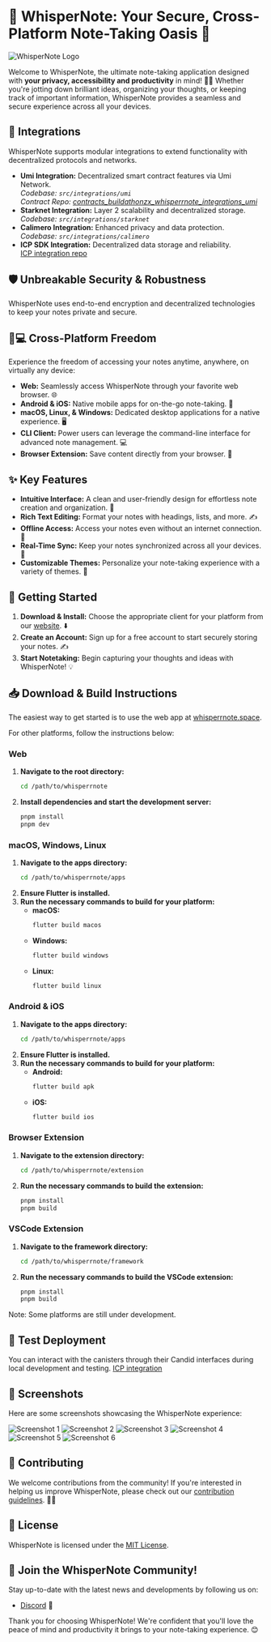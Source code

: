 # 🤫 WhisperNote: Your Secure, Cross-Platform Note-Taking Oasis 🚀

![WhisperNote Logo](public/logo/whisperrnote.png)

Welcome to WhisperNote, the ultimate note-taking application designed with **your privacy, accessibility and productivity** in mind! 📝✨ Whether you're jotting down brilliant ideas, organizing your thoughts, or keeping track of important information, WhisperNote provides a seamless and secure experience across all your devices.

## 🧩 Integrations

WhisperNote supports modular integrations to extend functionality with decentralized protocols and networks.

- **Umi Integration:** Decentralized smart contract features via Umi Network.  
  _Codebase: `src/integrations/umi`_  
  _Contract Repo: [contracts_buildathonzx_whisperrnote_integrations_umi](https://github.com/whisperrnote/contracts_buildathonzx_whisperrnote_integrations_umi.git)_
- **Starknet Integration:** Layer 2 scalability and decentralized storage.  
  _Codebase: `src/integrations/starknet`_
- **Calimero Integration:** Enhanced privacy and data protection.  
  _Codebase: `src/integrations/calimero`_
- **ICP SDK Integration:** Decentralized data storage and reliability.  
  [ICP integration repo](https://github.com/nathfavour/whisperrnote_icp)

## 🛡️ Unbreakable Security & Robustness

WhisperNote uses end-to-end encryption and decentralized technologies to keep your notes private and secure.

## 📱💻 Cross-Platform Freedom

Experience the freedom of accessing your notes anytime, anywhere, on virtually any device:

*   **Web:** Seamlessly access WhisperNote through your favorite web browser. 🌐
*   **Android & iOS:** Native mobile apps for on-the-go note-taking. 📱
*   **macOS, Linux, & Windows:** Dedicated desktop applications for a native experience. 🖥️
*   **CLI Client:** Power users can leverage the command-line interface for advanced note management. 💻
*   **Browser Extension:** Save content directly from your browser. 🧩

## ✨ Key Features

*   **Intuitive Interface:** A clean and user-friendly design for effortless note creation and organization. 🎨
*   **Rich Text Editing:** Format your notes with headings, lists, and more. ✍️
*   **Offline Access:** Access your notes even without an internet connection. 📶
*   **Real-Time Sync:** Keep your notes synchronized across all your devices. 🔄
*   **Customizable Themes:** Personalize your note-taking experience with a variety of themes. 🌈

## 🚀 Getting Started

1.  **Download & Install:** Choose the appropriate client for your platform from our [website](https://whisperrnote.space). ⬇️
2.  **Create an Account:** Sign up for a free account to start securely storing your notes. ✍️
3.  **Start Notetaking:** Begin capturing your thoughts and ideas with WhisperNote! 💡

## 📥 Download & Build Instructions

The easiest way to get started is to use the web app at [whisperrnote.space](https://whisperrnote.space).

For other platforms, follow the instructions below:

### Web

1. **Navigate to the root directory:**
    ```sh
    cd /path/to/whisperrnote
    ```
2. **Install dependencies and start the development server:**
    ```sh
    pnpm install
    pnpm dev
    ```

### macOS, Windows, Linux

1. **Navigate to the apps directory:**
    ```sh
    cd /path/to/whisperrnote/apps
    ```
2. **Ensure Flutter is installed.**
3. **Run the necessary commands to build for your platform:**
    - **macOS:**
        ```sh
        flutter build macos
        ```
    - **Windows:**
        ```sh
        flutter build windows
        ```
    - **Linux:**
        ```sh
        flutter build linux
        ```

### Android & iOS

1. **Navigate to the apps directory:**
    ```sh
    cd /path/to/whisperrnote/apps
    ```
2. **Ensure Flutter is installed.**
3. **Run the necessary commands to build for your platform:**
    - **Android:**
        ```sh
        flutter build apk
        ```
    - **iOS:**
        ```sh
        flutter build ios
        ```

### Browser Extension

1. **Navigate to the extension directory:**
    ```sh
    cd /path/to/whisperrnote/extension
    ```
2. **Run the necessary commands to build the extension:**
    ```sh
    pnpm install
    pnpm build
    ```

### VSCode Extension

1. **Navigate to the framework directory:**
    ```sh
    cd /path/to/whisperrnote/framework
    ```
2. **Run the necessary commands to build the VSCode extension:**
    ```sh
    pnpm install
    pnpm build
    ```

Note: Some platforms are still under development.

## 🧪 Test Deployment

You can interact with the canisters through their Candid interfaces during local development and testing.
[ICP integration](https://github.com/nathfavour/whisperrnote_icp)

## 📸 Screenshots

Here are some screenshots showcasing the WhisperNote experience:

![Screenshot 1](public/demo/1.png)
![Screenshot 2](public/demo/2.png)
![Screenshot 3](public/demo/3.png)
![Screenshot 4](public/demo/4.png)
![Screenshot 5](public/demo/5.png)
![Screenshot 6](public/demo/6.png)

## 🤝 Contributing

We welcome contributions from the community! If you're interested in helping us improve WhisperNote, please check out our [contribution guidelines](https://whisperrnote.space/contributing). 🧑‍💻

## 📜 License

WhisperNote is licensed under the [MIT License](LICENSE).

## 🎉 Join the WhisperNote Community!

Stay up-to-date with the latest news and developments by following us on:

*   [Discord](https://discord.gg/YDcm6FzN) 💬

Thank you for choosing WhisperNote! We're confident that you'll love the peace of mind and productivity it brings to your note-taking experience. 😊




